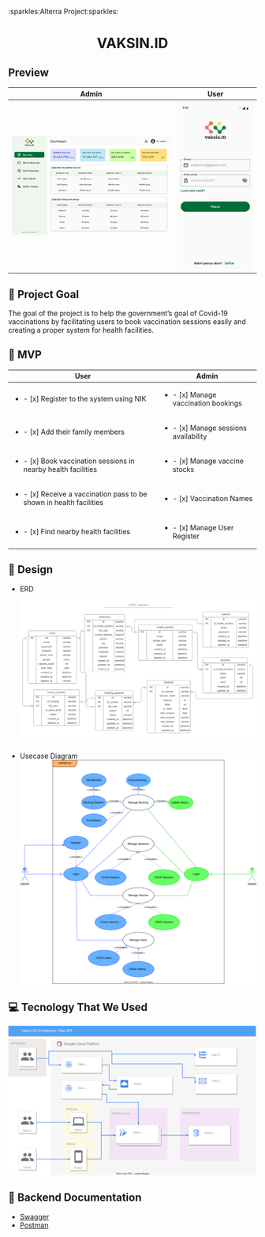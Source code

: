 <p align="left">:sparkles:Alterra Project:sparkles:</p>

<h1 align="center">VAKSIN.ID</h1>

## Preview
| Admin | User |
| ----------- | ----------- |
| <img src="assets/Dashboard.svg" alt="preview admin">| <img src="assets/Login-Mobile.svg" alt="preview user"> |

## 🎯 Project Goal
The goal of the project is to help the government’s goal of Covid-19 vaccinations by facilitating users to book vaccination sessions easily and creating a proper system for health facilities.

## 🚩 MVP
| User  | Admin |
| ----------- | ----------- |
| <ul><li>- [x] Register to the system using NIK</li>| <ul><li>- [x] Manage vaccination bookings</li> |
| <ul><li>- [x] Add their family members</li>| <ul><li>- [x] Manage sessions availability</li> |
| <ul><li>- [x] Book vaccination sessions in nearby health facilities</li>| <ul><li>- [x] Manage vaccine stocks</li> |
| <ul><li>- [x] Receive a vaccination pass to be shown in health facilities</li>| <ul><li>- [x] Vaccination Names</li> |
| <ul><li>- [x] Find nearby health facilities </li>| <ul><li>- [x] Manage User Register</li> |

## 🎨 Design
* ERD <img src="assets/ERD_vaccine.svg" alt="ERD-Vaccine-Booking-Team-12-Alttera">

* Usecase Diagram <img src="assets/Use-Case.svg" alt="Usecase-Vaccine-Booking-Team-12-Alttera">

## 💻 Tecnology That We Used
<img src="assets/Architecture.svg" alt="design rest api diagram">

## 📑 Backend Documentation
* [Swagger](https://vaksin-y3awbiupna-as.a.run.app/swagger/index.html#/)
* [Postman](https://documenter.getpostman.com/view/19210761/2s8YzWT26m)
